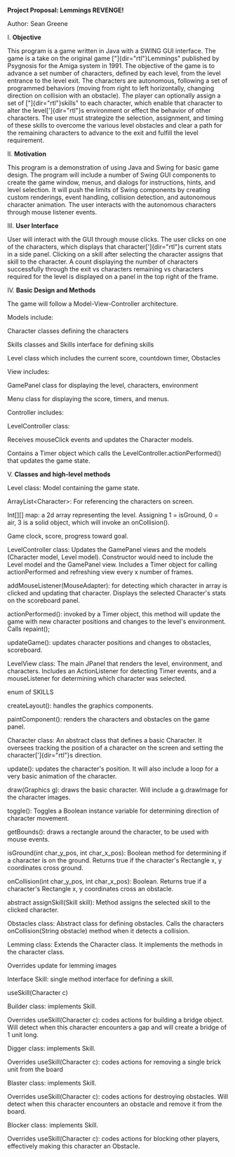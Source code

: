 **Project Proposal: Lemmings REVENGE!**

Author: Sean Greene

I. **Objective**

This program is a game written in Java with a SWING GUI interface. The
game is a take on the original game ["]{dir="rtl"}Lemmings" published by
Psygnosis for the Amiga system in 1991. The objective of the game is to
advance a set number of characters, defined by each level, from the
level entrance to the level exit. The characters are autonomous,
following a set of programmed behaviors (moving from right to left
horizontally, changing direction on collision with an obstacle). The
player can optionally assign a set of ["]{dir="rtl"}skills" to each
character, which enable that character to alter the level[']{dir="rtl"}s
environment or effect the behavior of other characters. The user must
strategize the selection, assignment, and timing of these skills to
overcome the various level obstacles and clear a path for the remaining
characters to advance to the exit and fulfill the level requirement.

II\. **Motivation**

This program is a demonstration of using Java and Swing for basic game
design. The program will include a number of Swing GUI components to
create the game window, menus, and dialogs for instructions, hints, and
level selection. It will push the limits of Swing components by creating
custom renderings, event handling, collision detection, and autonomous
character animation. The user interacts with the autonomous characters
through mouse listener events.

III\. **User Interface**

User will interact with the GUI through mouse clicks. The user clicks on
one of the characters, which displays that character[']{dir="rtl"}s
current stats in a side panel. Clicking on a skill after selecting the
character assigns that skill to the character. A count displaying the
number of characters successfully through the exit vs characters
remaining vs characters required for the level is displayed on a panel
in the top right of the frame.

IV\. **Basic Design and Methods**

The game will follow a Model-View-Controller architecture.

Models include:

Character classes defining the characters

Skills classes and Skills interface for defining skills

Level class which includes the current score, countdown timer, Obstacles

View includes:

GamePanel class for displaying the level, characters, environment

Menu class for displaying the score, timers, and menus.

Controller includes:

LevelController class:

Receives mouseClick events and updates the Character models.

Contains a Timer object which calls the
LevelController.actionPerformed() that updates the game state.

V. **Classes and high-level methods**

Level class: Model containing the game state.

ArrayList\<Character\>: For referencing the characters on screen.

Int\[\]\[\] map: a 2d array representing the level. Assigning 1 =
isGround, 0 = air, 3 is a solid object, which will invoke an
onCollision().

Game clock, score, progress toward goal.

LevelController class: Updates the GamePanel views and the models
(Character model, Level model). Constructor would need to include the
Level model and the GamePanel view. Includes a Timer object for calling
actionPerformed and refreshing view every x number of frames.

addMouseListener(MouseAdapter): for detecting which character in array
is clicked and updating that character. Displays the selected
Character's stats on the scoreboard panel.

actionPerformed(): invoked by a Timer object, this method will update
the game with new character positions and changes to the level's
environment. Calls repaint();

updateGame(): updates character positions and changes to obstacles,
scoreboard.

LevelView class: The main JPanel that renders the level, environment,
and characters. Includes an ActionListener for detecting Timer events,
and a mouseListener for determining which character was selected.

enum of SKILLS

createLayout(): handles the graphics components.

paintComponent(): renders the characters and obstacles on the game
panel.

Character class: An abstract class that defines a basic Character. It
oversees tracking the position of a character on the screen and setting
the character[']{dir="rtl"}s direction.

update(): updates the character's position. It will also include a loop
for a very basic animation of the character.

draw(Graphics g): draws the basic character. Will include a g.drawImage
for the character images.

toggle(): Toggles a Boolean instance variable for determining direction
of character movement.

getBounds(): draws a rectangle around the character, to be used with
mouse events.

isGround(int char_y_pos, int char_x_pos): Boolean method for determining
if a character is on the ground. Returns true if the character's
Rectangle x, y coordinates cross ground.

onCollision(int char_y_pos, int char_x_pos): Boolean. Returns true if a
character's Rectangle x, y coordinates cross an obstacle.

abstract assignSkill(Skill skill): Method assigns the selected skill to
the clicked character.

Obstacles class: Abstract class for defining obstacles. Calls the
characters onCollision(String obstacle) method when it detects a
collision.

Lemming class: Extends the Character class. It implements the methods in
the character class.

Overrides update for lemming images

Interface Skill: single method interface for defining a skill.

useSkill(Character c)

Builder class: implements Skill.

Overrides useSkill(Character c): codes actions for building a bridge
object. Will detect when this character encounters a gap and will create
a bridge of 1 unit long.

Digger class: implements Skill.

Overrides useSkill(Character c): codes actions for removing a single
brick unit from the board

Blaster class: implements Skill.

Overrides useSkill(Character c): codes actions for destroying obstacles.
Will detect when this character encounters an obstacle and remove it
from the board.

Blocker class: implements Skill.

Overrides useSkill(Character c): codes actions for blocking other
players, effectively making this character an Obstacle.
